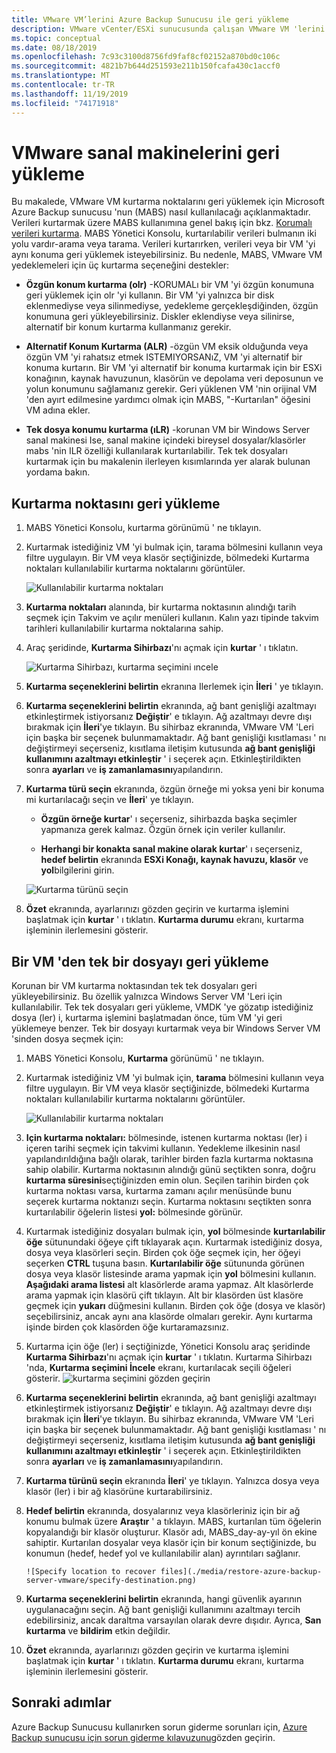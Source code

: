 ```yaml
---
title: VMware VM’lerini Azure Backup Sunucusu ile geri yükleme
description: VMware vCenter/ESXi sunucusunda çalışan VMware VM 'lerini geri yüklemek için Azure Backup Sunucusu (MABS) kullanın.
ms.topic: conceptual
ms.date: 08/18/2019
ms.openlocfilehash: 7c93c3100d8756fd9faf8cf02152a870bd0c106c
ms.sourcegitcommit: 4821b7b644d251593e211b150fcafa430c1accf0
ms.translationtype: MT
ms.contentlocale: tr-TR
ms.lasthandoff: 11/19/2019
ms.locfileid: "74171918"
---
```

# <a name="restore-vmware-virtual-machines"></a>VMware sanal makinelerini geri yükleme

Bu makalede, VMware VM kurtarma noktalarını geri yüklemek için Microsoft Azure Backup sunucusu 'nun (MABS) nasıl kullanılacağı açıklanmaktadır. Verileri kurtarmak üzere MABS kullanımına genel bakış için bkz. [Korumalı verileri kurtarma](https://docs.microsoft.com/azure/backup/backup-azure-alternate-dpm-server). MABS Yönetici Konsolu, kurtarılabilir verileri bulmanın iki yolu vardır-arama veya tarama. Verileri kurtarırken, verileri veya bir VM 'yi aynı konuma geri yüklemek isteyebilirsiniz. Bu nedenle, MABS, VMware VM yedeklemeleri için üç kurtarma seçeneğini destekler:

* **Özgün konum kurtarma (olr)** -KORUMALı bir VM 'yi özgün konumuna geri yüklemek için olr 'yi kullanın. Bir VM 'yi yalnızca bir disk eklenmediyse veya silinmediyse, yedekleme gerçekleşdiğinden, özgün konumuna geri yükleyebilirsiniz. Diskler eklendiyse veya silinirse, alternatif bir konum kurtarma kullanmanız gerekir.

* **Alternatif Konum Kurtarma (ALR)** -özgün VM eksik olduğunda veya özgün VM 'yi rahatsız etmek ISTEMIYORSANıZ, VM 'yi alternatif bir konuma kurtarın. Bir VM 'yi alternatif bir konuma kurtarmak için bir ESXi konağının, kaynak havuzunun, klasörün ve depolama veri deposunun ve yolun konumunu sağlamanız gerekir. Geri yüklenen VM 'nin orijinal VM 'den ayırt edilmesine yardımcı olmak için MABS, "-Kurtarılan" öğesini VM adına ekler.

* **Tek dosya konumu kurtarma (ıLR)** -korunan VM bir Windows Server sanal makinesi Ise, sanal makine içindeki bireysel dosyalar/klasörler mabs 'nin ILR özelliği kullanılarak kurtarılabilir. Tek tek dosyaları kurtarmak için bu makalenin ilerleyen kısımlarında yer alarak bulunan yordama bakın.

## <a name="restore-a-recovery-point"></a>Kurtarma noktasını geri yükleme

1. MABS Yönetici Konsolu, kurtarma görünümü ' ne tıklayın.

2. Kurtarmak istediğiniz VM 'yi bulmak için, tarama bölmesini kullanın veya filtre uygulayın. Bir VM veya klasör seçtiğinizde, bölmedeki Kurtarma noktaları kullanılabilir kurtarma noktalarını görüntüler.

    ![Kullanılabilir kurtarma noktaları](./media/restore-azure-backup-server-vmware/recovery-points.png)

3. **Kurtarma noktaları** alanında, bir kurtarma noktasının alındığı tarih seçmek için Takvim ve açılır menüleri kullanın. Kalın yazı tipinde takvim tarihleri kullanılabilir kurtarma noktalarına sahip.

4. Araç şeridinde, **Kurtarma Sihirbazı**'nı açmak için **kurtar** ' ı tıklatın.

    ![Kurtarma Sihirbazı, kurtarma seçimini ıncele](./media/restore-azure-backup-server-vmware/recovery-wizard.png)

5. **Kurtarma seçeneklerini belirtin** ekranına Ilerlemek için **İleri** ' ye tıklayın.

6. **Kurtarma seçeneklerini belirtin** ekranında, ağ bant genişliği azaltmayı etkinleştirmek istiyorsanız **Değiştir**' e tıklayın. Ağ azaltmayı devre dışı bırakmak için **İleri**'ye tıklayın. Bu sihirbaz ekranında, VMware VM 'Leri için başka bir seçenek bulunmamaktadır. Ağ bant genişliği kısıtlaması ' nı değiştirmeyi seçerseniz, kısıtlama iletişim kutusunda **ağ bant genişliği kullanımını azaltmayı etkinleştir** ' i seçerek açın. Etkinleştirildikten sonra **ayarları** ve **iş zamanlamasını**yapılandırın.

7. **Kurtarma türü seçin** ekranında, özgün örneğe mi yoksa yeni bir konuma mi kurtarılacağı seçin ve **İleri**' ye tıklayın.

     * **Özgün örneğe kurtar**' ı seçerseniz, sihirbazda başka seçimler yapmanıza gerek kalmaz. Özgün örnek için veriler kullanılır.

     * **Herhangi bir konakta sanal makine olarak kurtar**' ı seçerseniz, **hedef belirtin** ekranında **ESXi Konağı, kaynak havuzu, klasör** ve **yol**bilgilerini girin.

      ![Kurtarma türünü seçin](./media/restore-azure-backup-server-vmware/recovery-type.png)

8. **Özet** ekranında, ayarlarınızı gözden geçirin ve kurtarma işlemini başlatmak için **kurtar** ' ı tıklatın. **Kurtarma durumu** ekranı, kurtarma işleminin ilerlemesini gösterir.

## <a name="restore-an-individual-file-from-a-vm"></a>Bir VM 'den tek bir dosyayı geri yükleme

Korunan bir VM kurtarma noktasından tek tek dosyaları geri yükleyebilirsiniz. Bu özellik yalnızca Windows Server VM 'Leri için kullanılabilir. Tek tek dosyaları geri yükleme, VMDK 'ye gözatıp istediğiniz dosya (ler) i, kurtarma işlemini başlatmadan önce, tüm VM 'yi geri yüklemeye benzer. Tek bir dosyayı kurtarmak veya bir Windows Server VM 'sinden dosya seçmek için:

1. MABS Yönetici Konsolu, **Kurtarma** görünümü ' ne tıklayın.

2. Kurtarmak istediğiniz VM 'yi bulmak için, **tarama** bölmesini kullanın veya filtre uygulayın. Bir VM veya klasör seçtiğinizde, bölmedeki Kurtarma noktaları kullanılabilir kurtarma noktalarını görüntüler.

    ![Kullanılabilir kurtarma noktaları](./media/restore-azure-backup-server-vmware/recovery-points.png)

3. **Için kurtarma noktaları:** bölmesinde, istenen kurtarma noktası (ler) i içeren tarihi seçmek için takvimi kullanın. Yedekleme ilkesinin nasıl yapılandırıldığına bağlı olarak, tarihler birden fazla kurtarma noktasına sahip olabilir. Kurtarma noktasının alındığı günü seçtikten sonra, doğru **kurtarma süresini**seçtiğinizden emin olun. Seçilen tarihin birden çok kurtarma noktası varsa, kurtarma zamanı açılır menüsünde bunu seçerek kurtarma noktanızı seçin. Kurtarma noktasını seçtikten sonra kurtarılabilir öğelerin listesi **yol:** bölmesinde görünür.

4. Kurtarmak istediğiniz dosyaları bulmak için, **yol** bölmesinde **kurtarılabilir öğe** sütunundaki öğeye çift tıklayarak açın. Kurtarmak istediğiniz dosya, dosya veya klasörleri seçin. Birden çok öğe seçmek için, her öğeyi seçerken **CTRL** tuşuna basın. **Kurtarılabilir öğe** sütununda görünen dosya veya klasör listesinde arama yapmak için **yol** bölmesini kullanın. **Aşağıdaki arama listesi** alt klasörlerde arama yapmaz. Alt klasörlerde arama yapmak için klasörü çift tıklayın. Alt bir klasörden üst klasöre geçmek için **yukarı** düğmesini kullanın. Birden çok öğe (dosya ve klasör) seçebilirsiniz, ancak aynı ana klasörde olmaları gerekir. Aynı kurtarma işinde birden çok klasörden öğe kurtaramazsınız.

5. Kurtarma için öğe (ler) i seçtiğinizde, Yönetici Konsolu araç şeridinde **Kurtarma Sihirbazı**'nı açmak için **kurtar** ' ı tıklatın. Kurtarma Sihirbazı 'nda, **Kurtarma seçimini İncele** ekranı, kurtarılacak seçili öğeleri gösterir.
    ![kurtarma seçimini gözden geçirin](./media/restore-azure-backup-server-vmware/review-recovery.png)

6. **Kurtarma seçeneklerini belirtin** ekranında, ağ bant genişliği azaltmayı etkinleştirmek istiyorsanız **Değiştir**' e tıklayın. Ağ azaltmayı devre dışı bırakmak için **İleri**'ye tıklayın. Bu sihirbaz ekranında, VMware VM 'Leri için başka bir seçenek bulunmamaktadır. Ağ bant genişliği kısıtlaması ' nı değiştirmeyi seçerseniz, kısıtlama iletişim kutusunda **ağ bant genişliği kullanımını azaltmayı etkinleştir** ' i seçerek açın. Etkinleştirildikten sonra **ayarları** ve **iş zamanlamasını**yapılandırın.
7. **Kurtarma türünü seçin** ekranında **İleri**' ye tıklayın. Yalnızca dosya veya klasör (ler) i bir ağ klasörüne kurtarabilirsiniz.
8. **Hedef belirtin** ekranında, dosyalarınız veya klasörleriniz için bir ağ konumu bulmak üzere **Araştır** ' a tıklayın. MABS, kurtarılan tüm öğelerin kopyalandığı bir klasör oluşturur. Klasör adı, MABS_day-ay-yıl ön ekine sahiptir. Kurtarılan dosyalar veya klasör için bir konum seçtiğinizde, bu konumun (hedef, hedef yol ve kullanılabilir alan) ayrıntıları sağlanır.

       ![Specify location to recover files](./media/restore-azure-backup-server-vmware/specify-destination.png)

9. **Kurtarma seçeneklerini belirtin** ekranında, hangi güvenlik ayarının uygulanacağını seçin. Ağ bant genişliği kullanımını azaltmayı tercih edebilirsiniz, ancak daraltma varsayılan olarak devre dışıdır. Ayrıca, **San kurtarma** ve **bildirim** etkin değildir.
10. **Özet** ekranında, ayarlarınızı gözden geçirin ve kurtarma işlemini başlatmak için **kurtar** ' ı tıklatın. **Kurtarma durumu** ekranı, kurtarma işleminin ilerlemesini gösterir.

## <a name="next-steps"></a>Sonraki adımlar

Azure Backup Sunucusu kullanırken sorun giderme sorunları için, [Azure Backup sunucusu için sorun giderme kılavuzunu](./backup-azure-mabs-troubleshoot.md)gözden geçirin.
